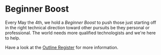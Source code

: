 # Beginner Boost

Every May the 4th, we hold a *Beginner Boost* to push those just starting
off in the right technical direction toward other pursuits be they
personal or professional. The world needs more qualified technologists
and we're here to help.

Have a look at the [Outline Register](/reg/) for more information.
